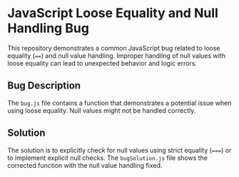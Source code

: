# JavaScript Loose Equality and Null Handling Bug

This repository demonstrates a common JavaScript bug related to loose equality (`==`) and null value handling.  Improper handling of null values with loose equality can lead to unexpected behavior and logic errors.

## Bug Description

The `bug.js` file contains a function that demonstrates a potential issue when using loose equality.  Null values might not be handled correctly. 

## Solution

The solution is to explicitly check for null values using strict equality (`===`) or to implement explicit null checks. The `bugSolution.js` file shows the corrected function with the null value handling fixed.